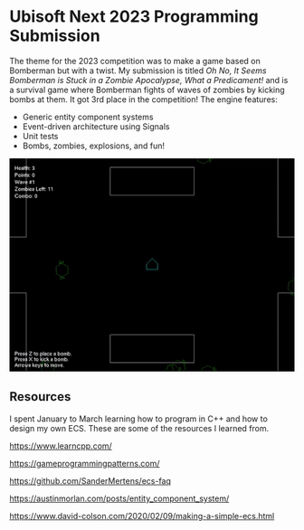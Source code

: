 # Ubisoft Next 2023 Programming Submission

The theme for the 2023 competition was to make a game based on Bomberman but with a twist. My submission is titled _Oh No, It Seems Bomberman is Stuck in a Zombie Apocalypse, What a Predicament!_ and is a survival game where Bomberman fights of waves of zombies by kicking bombs at them. It got 3rd place in the competition! The engine features:
- Generic entity component systems
- Event-driven architecture using Signals
- Unit tests
- Bombs, zombies, explosions, and fun!

![gameplay footage](gameplay.gif)

## Resources
I spent January to March learning how to program in C++ and how to design my own ECS. These are some of the resources I learned from.

https://www.learncpp.com/

https://gameprogrammingpatterns.com/

https://github.com/SanderMertens/ecs-faq

https://austinmorlan.com/posts/entity_component_system/

https://www.david-colson.com/2020/02/09/making-a-simple-ecs.html
